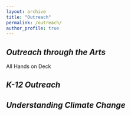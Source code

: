 ```yaml
---
layout: archive
title: "Outreach"
permalink: /outreach/
author_profile: true
---
```


## <i>Outreach through the Arts</i>
All Hands on Deck

## <i>K-12 Outreach</i>

## <i>Understanding Climate Change</i>
